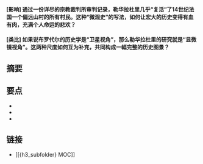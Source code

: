 #### [影响] 通过一份详尽的宗教裁判所审判记录，勒华拉杜里几乎“复活”了14世纪法国一个偏远山村的所有村民。这种“微观史”的写法，如何让宏大的历史变得有血有肉，充满个人命运的悲欢？


#### [类比] 如果说布罗代尔的历史学是“卫星视角”，那么勒华拉杜里的研究就是“显微镜视角”。这两种尺度如何互为补充，共同构成一幅完整的历史图景？


## 摘要


## 要点

- 
- 
- 

## 链接

- [[{h3_subfolder} MOC]]
